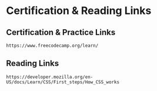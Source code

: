 # Certification & Reading Links

## Certification & Practice Links

    https://www.freecodecamp.org/learn/

## Reading Links

    https://developer.mozilla.org/en-US/docs/Learn/CSS/First_steps/How_CSS_works
